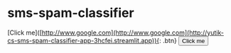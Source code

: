 # sms-spam-classifier
[Click me]([http://www.google.com](http://www.google.com](http://yutik-cs-sms-spam-classifier-app-3hcfei.streamlit.app)){: .btn}
<button name="button">Click me</button>
